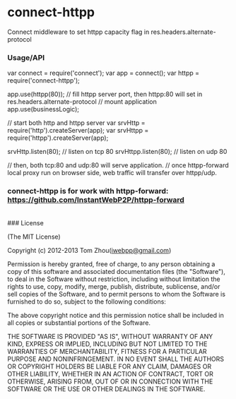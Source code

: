 connect-httpp
=============

Connect middleware to set httpp capacity flag in res.headers.alternate-protocol 


### Usage/API
  var connect = require('connect');
  var app = connect();
  var httpp = require('connect-httpp');
  
  app.use(httpp(80)); // fill httpp server port, then httpp:80 will set in res.headers.alternate-protocol
  // mount application
  app.use(businessLogic);
  
  // start both http and httpp server
  var srvHttp = require('http').createServer(app);
  var srvHttpp = require('httpp').createServer(app);

   srvHttp.listen(80); // listen on tcp 80
   srvHttpp.listen(80); // listen on udp 80
   
  // then, both tcp:80 and udp:80 will serve application.
  // once httpp-forward local proxy run on browser side, web traffic will transfer over httpp/udp.

### connect-httpp is for work with httpp-forward: https://github.com/InstantWebP2P/httpp-forward

<br/>
### License

(The MIT License)

Copyright (c) 2012-2013 Tom Zhou(iwebpp@gmail.com)

Permission is hereby granted, free of charge, to any person obtaining a copy of this software and associated documentation files (the "Software"), to deal in the Software without restriction, including without limitation the rights to use, copy, modify, merge, publish, distribute, sublicense, and/or sell copies of the Software, and to permit persons to whom the Software is furnished to do so, subject to the following conditions:

The above copyright notice and this permission notice shall be included in all copies or substantial portions of the Software.

THE SOFTWARE IS PROVIDED "AS IS", WITHOUT WARRANTY OF ANY KIND, EXPRESS OR IMPLIED, INCLUDING BUT NOT LIMITED TO THE WARRANTIES OF MERCHANTABILITY, FITNESS FOR A PARTICULAR PURPOSE AND NONINFRINGEMENT. IN NO EVENT SHALL THE AUTHORS OR COPYRIGHT HOLDERS BE LIABLE FOR ANY CLAIM, DAMAGES OR OTHER LIABILITY, WHETHER IN AN ACTION OF CONTRACT, TORT OR OTHERWISE, ARISING FROM, OUT OF OR IN CONNECTION WITH THE SOFTWARE OR THE USE OR OTHER DEALINGS IN THE SOFTWARE.
